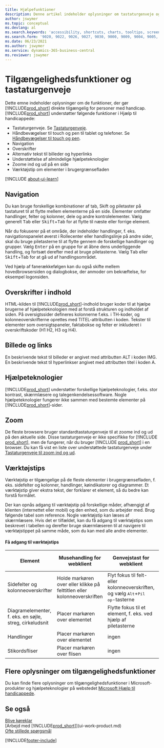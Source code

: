```yaml
---
title: Hjælpefunktioner
description: Denne artikel indeholder oplysninger om tastaturgenveje og andre hjælpefunktioner i Business central for personer med handicap.
author: jswymer
ms.topic: conceptual
ms.devlang: al
ms.search.keywords: 'accessibility, shortcuts, charts, tooltips, screen reader'
ms.search.form: '9020, 9022, 9026, 9027, 9030, 9000, 9009, 9004, 9005, 9024, 9006, 9007, 9010, 9016, 9017'
ms.date: 06/23/2021
ms.author: jswymer
ms.service: dynamics-365-business-central
ms.reviewer: jswymer
---
```

# Tilgængelighedsfunktioner og tastaturgenveje

Dette emne indeholder oplysninger om de funktioner, der gør [!INCLUDE[prod_short](includes/prod_short.md)] direkte tilgængelig for personer med handicap. [!INCLUDE[prod_short](includes/prod_short.md)] understøtter følgende funktioner i Hjælp til handicappede:  

- Tastaturgenveje. Se [Tastaturgenveje](keyboard-shortcuts.md).
- Håndbevægelser til touch og pen til tablet og telefoner. Se [Håndbevægelser til touch og pen](touch-gestures.md).
- Navigation  
- Overskrifter  
- Alternativ tekst til billeder og hyperlinks  
- Understøttelse af almindelige hjælpeteknologier 
- Zoome ind og ud på en side
- Værktøjstip om elementer i brugergrænsefladen

[!INCLUDE [about-ui-learn](includes/about-ui-learn.md)]

## <a name="Navigation"></a> Navigation
  
Du kan bruge forskellige kombinationer af tab, Skift og piletaster på tastaturet til at flytte mellem elementerne på en side. Elementer omfatter handlinger, felter og kolonner, dele og andre kontrolelementer. Vælg generelt <kbd>Tab</kbd> eller <kbd>Skift</kbd>+<kbd>Tab</kbd> for at flytte til næste eller forrige element.

Når du fokuserer på et område, der indeholder handlinger, f. eks. navigationspanelet øverst i Rollecenter eller handlingslinje på andre sider, skal du bruge piletasterne til at flytte gennem de forskellige handlinger og grupper. Vælg <kbd>Enter</kbd> på en gruppe for at åbne dens underliggende handling, og fortsæt derefter med at bruge piletasterne. Vælg <kbd>Tab</kbd> eller <kbd>Skift</kbd>+<kbd>Tab</kbd> for at gå ud af handlingsområdet.

Ved hjælp af fanerækkefølgen kan du også skifte mellem hovedbrowsersiden og dialogbokse, der anmoder om bekræftelse, for eksempel logonsiden.  

## <a name="Headings"></a> Overskrifter i indhold

HTML-kilden til [!INCLUDE[prod_short](includes/prod_short.md)]-indhold bruger koder til at hjælpe brugerne af hjælpeteknologien med at forstå strukturen og indholdet af siden. På oversigtssider defineres kolonnerne f.eks. i TH-koder, og kolonneoverskrifterne oprettes med TITEL-attributten i koden. Tekster til elementer som oversigtspaneler, faktabokse og felter er inkluderet i overskriftskoder (H1 H2, H3 og H4).  

## <a name="Images"></a> Billede og links

En beskrivende tekst til billeder er angivet med attributten ALT i koden IMG. En beskrivende tekst til hyperlinkser angivet med attributten titel i koden A.  

## <a name="AssistiveTech"></a> Hjælpeteknologier

[!INCLUDE[prod_short](includes/prod_short.md)] understøtter forskellige hjælpeteknologier, f.eks. stor kontrast, skærmlæsere og talegenkendelsessoftware. Nogle hjælpeteknologier fungerer ikke sammen med bestemte elementer på [!INCLUDE[prod_short](includes/prod_short.md)]-sider.  

## <a name="zoom"></a> Zoom

De fleste browsere bruger standardtastaturgenveje til at zoome ind og ud på den aktuelle side. Disse tastaturgenveje er ikke specifikke for [!INCLUDE [prod_short](includes/prod_short.md)], men de fungerer, når du bruger [!INCLUDE [prod_short](includes/prod_short.md)] i en browser. Du kan få vist en liste over understøttede tastaturgenveje under [Tastaturgenveje til zoom ind og ud](keyboard-shortcuts.md#zoomshortcuts).

## Værktøjstips

Værktøjstip er tilgængelige på de fleste elementer i brugergrænsefladen, f. eks. sidefelter og kolonner, handlinger, køindikatorer og diagrammer. Et værktøjstip giver ekstra tekst, der forklarer et element, så du bedre kan forstå formålet. 

Der kan opnås adgang til værktøjstip på forskellige måder, afhængigt af klienten (internettet eller mobil) og den enhed, som du arbejder med. Brug følgende tabel som reference. Nogle værktøjstip kan læses af skærmlæsere. Hvis det er tilfældet, kan du få adgang til værktøjstips som beskrevet i tabellen og derefter bruge skærmlæseren til at navigere til værktøjstippet på samme måde, som du kan med alle andre elementer.

#### Få adgang til værktøjstips

|Element|Musehandling for webklient|Genvejstast for webklient|Berøringsbevægelse på tablet/telefon for mobilapp|Skærmlæser-understøttelse|
|-------|-----------------|------------|--------------------------|---------------------|
|Sidefelter og kolonneoverskrifter|Holde markøren over eller klikke på felttitlen eller kolonneoverskriften|Flyt fokus til felt- eller kolonneoverskriften, og vælg <kbd>Alt</kbd>+<kbd>Pil op</kbd>-tasterne|Tryk på felttitlen |ja|
|Diagramelementer, f. eks. en søjle, streg, cirkeludsnit|Placer markøren over elementet|Flytte fokus til et element, f. eks. ved hjælp af piletasterne|Tryk og hold elementet nede|ja|
|Handlinger|Placer markøren over elementet|ingen|ingen |nummer|
|Stikordsfliser|Placer markøren over flisen |ingen|ingen|nummer|


<!--
- With a mouse, hover over the element.
- With keyboard, press the Alt+Up Arrow keys.
- On a tablet or phone, tap and hold on the element. To learn about more gestures, see [Touch and Pen Gestures](touch-gestures.md)

-->

## Flere oplysninger om tilgængelighedsfunktioner

Du kan finde flere oplysninger om tilgængelighedsfunktioner i Microsoft-produkter og hjælpeteknologier på webstedet [Microsoft Hjælp til handicappede](https://go.microsoft.com/fwlink/?LinkId=262160).

## Se også

[Blive køreklar](ui-get-ready-business.md)  
[Arbejd med [!INCLUDE[prod_short](includes/prod_short.md)]](ui-work-product.md)  
[Ofte stillede spørgsmål](across-faq.yml)  

[!INCLUDE[footer-include](includes/footer-banner.md)]
